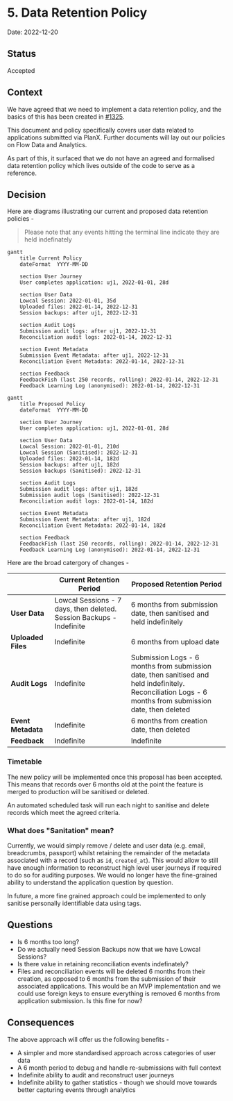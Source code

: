 # 5. Data Retention Policy

Date: 2022-12-20

## Status

Accepted

## Context

We have agreed that we need to implement a data retention policy, and the basics of this has been created in [#1325](https://github.com/theopensystemslab/planx-new/pull/1325).

This document and policy specifically covers user data related to applications submitted via PlanX. Further documents will lay out our policies on Flow Data and Analytics.

As part of this, it surfaced that we do not have an agreed and formalised data retention policy which lives outside of the code to serve as a reference.

## Decision
Here are diagrams illustrating our current and proposed data retention policies - 

> Please note that any events hitting the terminal line indicate they are held indefinately

```mermaid
gantt
    title Current Policy
    dateFormat  YYYY-MM-DD

    section User Journey
    User completes application: uj1, 2022-01-01, 28d

    section User Data
    Lowcal Session: 2022-01-01, 35d
    Uploaded files: 2022-01-14, 2022-12-31
    Session backups: after uj1, 2022-12-31

    section Audit Logs
    Submission audit logs: after uj1, 2022-12-31
    Reconciliation audit logs: 2022-01-14, 2022-12-31

    section Event Metadata
    Submission Event Metadata: after uj1, 2022-12-31
    Reconciliation Event Metadata: 2022-01-14, 2022-12-31
    
    section Feedback
    FeedbackFish (last 250 records, rolling): 2022-01-14, 2022-12-31
    Feedback Learning Log (anonymised): 2022-01-14, 2022-12-31
```

```mermaid
gantt
    title Proposed Policy
    dateFormat  YYYY-MM-DD

    section User Journey
    User completes application: uj1, 2022-01-01, 28d

    section User Data
    Lowcal Session: 2022-01-01, 210d
    Lowcal Session (Sanitised): 2022-12-31
    Uploaded files: 2022-01-14, 182d
    Session backups: after uj1, 182d
    Session backups (Sanitised): 2022-12-31

    section Audit Logs
    Submission audit logs: after uj1, 182d
    Submission audit logs (Sanitised): 2022-12-31
    Reconciliation audit logs: 2022-01-14, 182d

    section Event Metadata
    Submission Event Metadata: after uj1, 182d
    Reconciliation Event Metadata: 2022-01-14, 182d

    section Feedback
    FeedbackFish (last 250 records, rolling): 2022-01-14, 2022-12-31
    Feedback Learning Log (anonymised): 2022-01-14, 2022-12-31
```

Here are the broad catergory of changes - 

|| Current Retention Period | Proposed Retention Period |
|---|---|---|
| **User Data**| Lowcal Sessions - 7 days, then deleted. Session Backups - Indefinite | 6 months from submission date, then sanitised and held indefinitely |
| **Uploaded Files**| Indefinite | 6 months from upload date |
| **Audit Logs** | Indefinite | Submission Logs - 6 months from submission date, then sanitised and held indefinitely. <br /> Reconciliation Logs - 6 months from submission date, then deleted  |
| **Event Metadata** | Indefinite | 6 months from creation date, then deleted | 
| **Feedback** | Indefinite | Indefinite


### Timetable
The new policy will be implemented once this proposal has been accepted. This means that records over 6 months old at the point the feature is merged to production will be sanitised or deleted.

An automated scheduled task will run each night to sanitise and delete records which meet the agreed criteria.

### What does "Sanitation" mean?
Currently, we would simply remove / delete and user data (e.g. email, breadcrumbs, passport) whilst retaining the remainder of the metadata associated with a record (such as `id`, `created_at`). This would allow to still have enough information to reconstruct high level user journeys if required to do so for auditing purposes. We would no longer have the fine-grained ability to understand the application question by question.

In future, a more fine grained approach could be implemented to only sanitise personally identifiable data using tags.

## Questions
 - Is 6 months too long?
 - Do we actually need Session Backups now that we have Lowcal Sessions?
 - Is there value in retaining reconciliation events indefinately?
 - Files and reconciliation events will be deleted 6 months from their creation, as opposed to 6 months from the submission of their associated applications. This would be an MVP implementation and we could use foreign keys to ensure everything is removed 6 months from application submission. Is this fine for now?

## Consequences

The above approach will offer us the following benefits - 

- A simpler and more standardised approach across categories of user data
- A 6 month period to debug and handle re-submissions with full context
- Indefinite ability to audit and reconstruct user journeys
- Indefinite ability to gather statistics - though we should move towards better capturing events through analytics